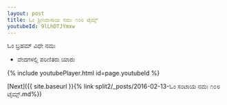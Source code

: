 ```yaml
---
layout: post
title: ಓಂ ಶ್ರೀನಿವಾಸಾಯ ನಮಃ ೧೦೮ ಟೈಮ್ಸ್
youtubeId: 9lLhDTJYmxw
---
```

 
 
 ಓಂ ಬ್ರಹಮ್ ವಿಧೇ ನಮಃ  
 
 -  ವೇದಗಳಲ್ಲಿ ಪರಿಣಿತರು ಯಾರು 
 
  
 
  
 
 
 
 
 
 


{% include youtubePlayer.html id=page.youtubeId %}
 
[Next]({{ site.baseurl }}{% link  split2/_posts/2016-02-13-ಓಂ ಸಂಟಾಯ ನಮಃ ೧೦೮ ಟೈಮ್ಸ್.md%})
 
